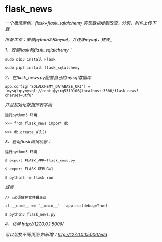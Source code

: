 # flask_news

_一个极简示例，flask+flask_sqlalchemy 实现数据增删改查，分页，附件上传下载_

_准备工作：安装python3和mysql，并连接mysql，建表__

_1、安装flask和flask_sqlalchemy：_

`sudo pip3 install Flask`

`sudo pip3 install flask_sqlalchemy`

_2、在flask_news.py配置自己的mysql数据库_

`app.config['SQLALCHEMY_DATABASE_URI'] = 'mysql+pymysql://root:@ying5319106@localhost:3306/flask_news?charset=utf8'
`

_并且初始化数据库表字段_

`运行python3 环境`

`>>> from flask_news import db`

`>>> db.create_all()`

_3、启动flask调试状态：_

`运行python3 环境`

`$ export FLASK_APP=flask_news.py`

`$ export FLASK_DEBUG=1`

`$ python3 -m flask run`

_或者_

`// ⚠️必须放在文件最底部`

`if __name__ == '__main__': 
    app.run(debug=True)`
    
`$ python3 flask_news.py   ` 

_4、访问 http://127.0.0.1:5000/_ 

_可以切换不同页面
如新增：http://127.0.0.1:5000/add_
